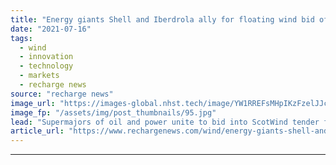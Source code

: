 ```yaml
---
title: "Energy giants Shell and Iberdrola ally for floating wind bid off 'world leader' Scotland"
date: "2021-07-16"
tags: 
  - wind
  - innovation
  - technology
  - markets
  - recharge news
source: "recharge news"
image_url: "https://images-global.nhst.tech/image/YW1RREFsMHpIKzFzelJJcE94NnFnRmZGcjlPaVJOK09SeERFMDRTQ3N0TT0=/nhst/binary/9e667efb20eaefb048c501a42bab9b08"
image_fp: "/assets/img/post_thumbnails/95.jpg"
lead: "Supermajors of oil and power unite to bid into ScotWind tender for right to build large-scale projects off nation's northeast"
article_url: "https://www.rechargenews.com/wind/energy-giants-shell-and-iberdrola-ally-for-floating-wind-bid-off-world-leader-scotland/2-1-1041054"
---
```


---
